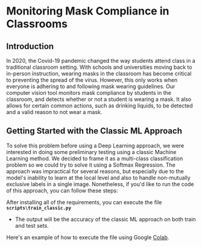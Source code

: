 # Monitoring Mask Compliance in Classrooms

## Introduction

In 2020, the Covid-19 pandemic changed the way students attend class in a traditional classroom setting. With schools and universities moving back to in-person instruction, wearing masks in the classroom has become critical to preventing the spread of the virus. However, this only works when everyone is adhering to and following mask wearing guidelines. Our computer vision tool monitors mask compliance by students in the classroom, and detects whether or not a student is wearing a mask. It also allows for certain common actions, such as drinking liquids, to be detected and a valid reason to not wear a mask.

## Getting Started with the Classic ML Approach

To solve this problem before using a Deep Learning approach, we were interested in doing some preliminary testing using a classic Machine Learning method. We decided to frame it as a multi-class classification problem so we could try to solve it using a Softmax Regression. The approach was impractical for several reasons, but especially due to the model's inability to learn at the local level and also to handle non-mutually exclusive labels in a single image. Nonetheless, if you'd like to run the code of this approach, you can follow these steps:

After installing all of the requirements, you can execute the file **`scripts\train_classic.py`**

   * The output will be the accuracy of the classic ML approach on both train and test sets.

Here's an example of how to execute the file using Google [Colab](https://colab.research.google.com/drive/1GvT4BWaAg4-l8CiugQanq653XLqcyCby?usp=sharing).
